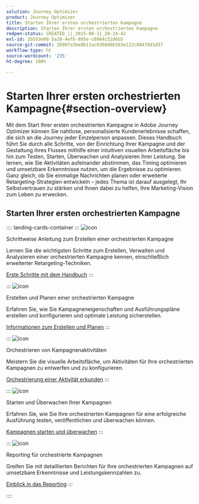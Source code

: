 ```yaml
---
solution: Journey Optimizer
product: Journey Optimizer
title: Starten Ihrer ersten orchestrierten Kampagne
description: Starten Ihrer ersten orchestrierten Kampagne
redpen-status: CREATED_||_2025-08-11_20-24-42
exl-id: 2b553e08-5a20-4efb-895e-c8984c52d6b5
source-git-commit: 2b907a3be8b11ac6308d0b563e122c88478d1d37
workflow-type: ht
source-wordcount: '235'
ht-degree: 100%

---
```


# Starten Ihrer ersten orchestrierten Kampagne{#section-overview}

Mit dem Start Ihrer ersten orchestrierten Kampagne in Adobe Journey Optimizer können Sie nahtlose, personalisierte Kundenerlebnisse schaffen, die sich an die Journey jeder Einzelperson anpassen. Dieses Handbuch führt Sie durch alle Schritte, von der Einrichtung Ihrer Kampagne und der Gestaltung ihres Flusses mithilfe einer intuitiven visuellen Arbeitsfläche bis hin zum Testen, Starten, Überwachen und Analysieren ihrer Leistung. Sie lernen, wie Sie Aktivitäten aufeinander abstimmen, das Timing optimieren und umsetzbare Erkenntnisse nutzen, um die Ergebnisse zu optimieren. Ganz gleich, ob Sie einmalige Nachrichten planen oder erweiterte Retargeting-Strategien entwickeln – jedes Thema ist darauf ausgelegt, Ihr Selbstvertrauen zu stärken und Ihnen dabei zu helfen, Ihre Marketing-Vision zum Leben zu erwecken.

## Starten Ihrer ersten orchestrierten Kampagne

:::: landing-cards-container
:::
![icon](https://cdn.experienceleague.adobe.com/icons/circle-play.svg)

Schrittweise Anleitung zum Erstellen einer orchestrierten Kampagne

Lernen Sie die wichtigsten Schritte zum Erstellen, Verwalten und Analysieren einer orchestrierten Kampagne kennen, einschließlich erweiterter Retargeting-Techniken.

[Erste Schritte mit dem Handbuch](../using/orchestrated/gs-campaign-creation.md)
:::

:::
![icon](https://cdn.experienceleague.adobe.com/icons/list-check.svg)

Erstellen und Planen einer orchestrierten Kampagne

Erfahren Sie, wie Sie Kampagneneigenschaften und Ausführungspläne erstellen und konfigurieren und optimale Leistung sicherstellen.

[Informationen zum Erstellen und Planen](../using/orchestrated/create-orchestrated-campaign.md)
:::

:::
![icon](https://cdn.experienceleague.adobe.com/icons/code-branch.svg)

Orchestrieren von Kampagnenaktivitäten

Meistern Sie die visuelle Arbeitsfläche, um Aktivitäten für Ihre orchestrierten Kampagnen zu entwerfen und zu konfigurieren.

[Orchestrierung einer Aktivität erkunden](../using/orchestrated/orchestrate-activities.md)
:::

:::
![icon](https://cdn.experienceleague.adobe.com/icons/gear.svg)

Starten und Überwachen Ihrer Kampagnen

Erfahren Sie, wie Sie Ihre orchestrierten Kampagnen für eine erfolgreiche Ausführung testen, veröffentlichen und überwachen können.

[Kampagnen starten und überwachen](../using/orchestrated/start-monitor-campaigns.md)
:::

:::
![icon](https://cdn.experienceleague.adobe.com/icons/chart-line.svg?lang=de)

Reporting für orchestrierte Kampagnen

Greifen Sie mit detaillierten Berichten für Ihre orchestrierten Kampagnen auf umsetzbare Erkenntnisse und Leistungskennzahlen zu.

[Einblick in das Reporting](../using/orchestrated/reporting-campaigns.md)
:::

::::
